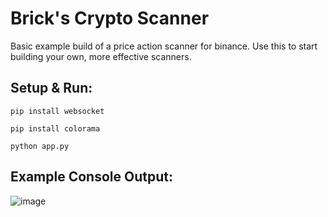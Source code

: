 # Brick's Crypto Scanner
Basic example build of a price action scanner for binance. Use this to start building your own, more effective scanners.

## Setup & Run:
`pip install websocket`

`pip install colorama`

`python app.py`

## Example Console Output:

![image](https://user-images.githubusercontent.com/69432266/120933003-34683180-c6c6-11eb-8e1b-cd62e8470cc4.png)
